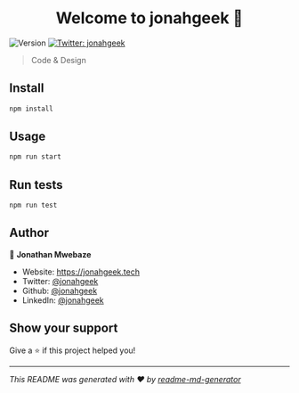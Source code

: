 <h1 align="center">Welcome to jonahgeek 👋</h1>
<p>
  <img alt="Version" src="https://img.shields.io/badge/version-0.1.0-blue.svg?cacheSeconds=2592000" />
  <a href="https://twitter.com/jonahgeek" target="_blank">
    <img alt="Twitter: jonahgeek" src="https://img.shields.io/twitter/follow/jonahgeek.svg?style=social" />
  </a>
</p>

> Code & Design

## Install

```sh
npm install
```

## Usage

```sh
npm run start
```

## Run tests

```sh
npm run test
```

## Author

👤 **Jonathan Mwebaze**

* Website: https://jonahgeek.tech
* Twitter: [@jonahgeek](https://twitter.com/jonahgeek)
* Github: [@jonahgeek](https://github.com/jonahgeek)
* LinkedIn: [@jonahgeek](https://linkedin.com/in/jonahgeek)

## Show your support

Give a ⭐️ if this project helped you!

***
_This README was generated with ❤️ by [readme-md-generator](https://github.com/kefranabg/readme-md-generator)_
